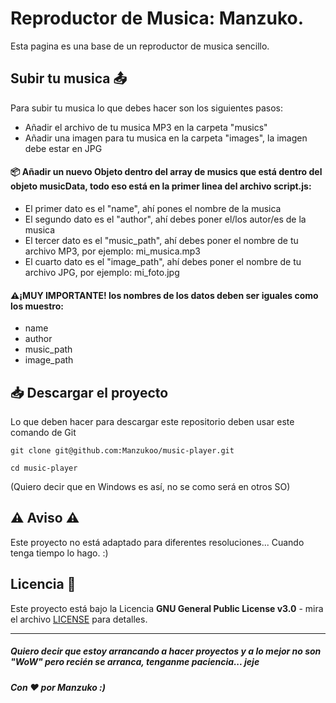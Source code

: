 # Reproductor de Musica: Manzuko.
Esta pagina es una base de un reproductor de musica sencillo.


## Subir tu musica 📤
Para subir tu musica lo que debes hacer son los siguientes pasos:
* Añadir el archivo de tu musica MP3 en la carpeta "musics"
* Añadir una imagen para tu musica en la carpeta "images", la imagen debe estar en JPG
#### 📦 Añadir un nuevo Objeto dentro del array de musics que está dentro del objeto musicData, todo eso está en la primer linea del archivo script.js:
* El primer dato es el "name", ahí pones el nombre de la musica
* El segundo dato es el "author", ahí debes poner el/los autor/es de la musica
* El tercer dato es el "music_path", ahí debes poner el nombre de tu archivo MP3, por ejemplo: mi_musica.mp3
* El cuarto dato es el "image_path", ahí debes poner el nombre de tu archivo JPG, por ejemplo: mi_foto.jpg
#### ⚠️¡MUY IMPORTANTE! los nombres de los datos deben ser iguales como los muestro:
* name
* author
* music_path
* image_path


## 📥 Descargar el proyecto
Lo que deben hacer para descargar este repositorio deben usar este comando de Git<br>
```
git clone git@github.com:Manzukoo/music-player.git
```
```
cd music-player
```
(Quiero decir que en Windows es así, no se como será en otros SO)

## ⚠️ Aviso ⚠️
Este proyecto no está adaptado para diferentes resoluciones... Cuando tenga tiempo lo hago. :)

## Licencia 📄
Este proyecto está bajo la Licencia **GNU General Public License v3.0** - mira el archivo [LICENSE](https://github.com/Manzukoo/music-player/blob/master/LICENSE) para detalles.
***

##### Quiero decir que estoy arrancando a hacer proyectos y a lo mejor no son "WoW" pero recién se arranca, tenganme paciencia... jeje

##### Con ❤️ por Manzuko :)
